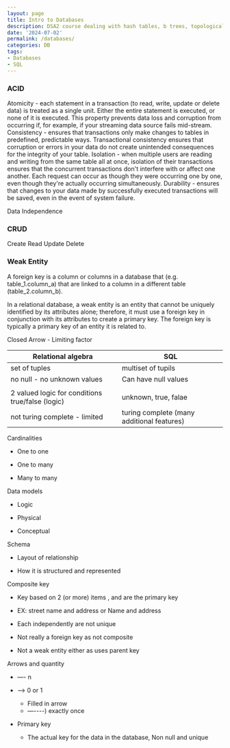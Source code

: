 ```yaml
---
layout: page
title: Intro to Databases
description: DSA2 course dealing with hash tables, b trees, topological sort using dfs, etc.  
date: '2024-07-02'
permalink: /databases/
categories: DB
tags:
- Databases
- SQL
---
```


### ACID

Atomicity - each statement in a transaction (to read, write, update or delete data) is treated as a single unit. Either the entire statement is executed, or none of it is executed. This property prevents data loss and corruption from occurring if, for example, if your streaming data source fails mid-stream.
Consistency - ensures that transactions only make changes to tables in predefined, predictable ways. Transactional consistency ensures that corruption or errors in your data do not create unintended consequences for the integrity of your table.
Isolation - when multiple users are reading and writing from the same table all at once, isolation of their transactions ensures that the concurrent transactions don't interfere with or affect one another. Each request can occur as though they were occurring one by one, even though they're actually occurring simultaneously.
Durability - ensures that changes to your data made by successfully executed transactions will be saved, even in the event of system failure.

Data Independence
### CRUD
Create
Read
Update
Delete

### Weak Entity

A foreign key is a column or columns in a database that (e.g. table_1.column_a) that are linked to a column in a different table (table_2.column_b).

In a relational database, a weak entity is an entity that cannot be uniquely identified by its attributes alone; therefore, it must use a foreign key in conjunction with its attributes to create a primary key. The foreign key is typically a primary key of an entity it is related to.


Closed Arrow - Limiting factor 

| Relational algebra                               | SQL                                        |
| ------------------------------------------------ | ------------------------------------------ |
| set of tuples                                    | multiset of tupils                         |
| no null - no unknown values                      | Can have null values                       |
|                                                  |                                            |
| 2 valued logic for conditions true/false (logic) | unknown, true, falae                       |
| not turing complete - limited                    | turing complete (many additional features) |

Cardinalities

* One to one

* One to many 

* Many to many

Data models

* Logic

* Physical

* Conceptual

Schema

* Layout of relationship

* How it is structured and represented

Composite key

* Key based on 2 (or more) items , and are the primary key

* EX: street name and address or Name and address 

* Each independently are not unique 

* Not really a foreign key as not composite

* Not a weak entity either as uses parent key

Arrows and quantity 

* —- n 

* —> 0 or 1

    * Filled in arrow
    * —----) exactly once

* Primary key  

    * The actual key for the data in the database, Non null and unique
